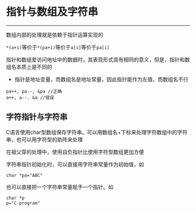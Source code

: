 # 指针与数组及字符串

---

数组内部的处理就是依赖于指针运算实现的

`*(a+i)`等价于`*(pa+i)`等价于`a[i]`等价于`pa[i]`

指针和数组爱访问地址中的数据时，其表现形式具有相同的意义，但是，指针和数组名本质上是不同的

* 指针是地址变量，而数组名是地址常量，因此指针能作为左值，而数组名不行

```
pa++, pa--, &pa //正确
a++, a--. &a //错误
```

## 字符指针与字符串

C语言使用char型数组保存字符串。可以用数组名+下标来处理字符数组中的字符串，也可以用字符型的助阵来处理

在祖父穿的处理中，使用自负指针比使用字符型数组更加方便

字符串指针初始化时，可以直接用字符串常量作为初始值，如

`char *pa="ABC"`

也可以直接把一个字符串常量赋予一个指针。如

```
char *p
p="C program"
```

